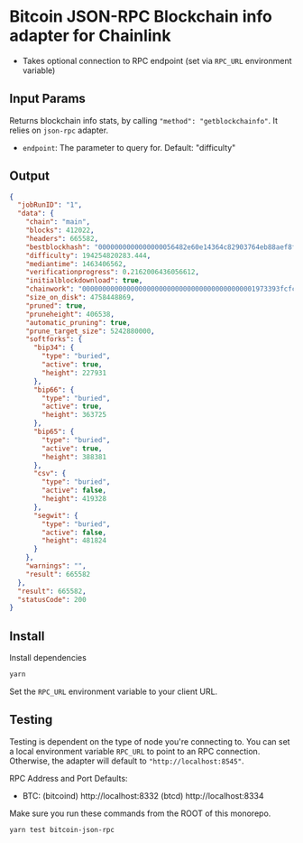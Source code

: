 # Bitcoin JSON-RPC Blockchain info adapter for Chainlink

- Takes optional connection to RPC endpoint (set via `RPC_URL` environment variable)

## Input Params

Returns blockchain info stats, by calling `"method": "getblockchainfo"`. It relies on `json-rpc` adapter.

- `endpoint`: The parameter to query for. Default: "difficulty"

## Output

```json
{
  "jobRunID": "1",
  "data": {
    "chain": "main",
    "blocks": 412022,
    "headers": 665582,
    "bestblockhash": "0000000000000000056482e60e14364c82903764eb88aef8fb0b1b60647334be",
    "difficulty": 194254820283.444,
    "mediantime": 1463406562,
    "verificationprogress": 0.2162006436056612,
    "initialblockdownload": true,
    "chainwork": "0000000000000000000000000000000000000000001973393fcfc0215ecc9726",
    "size_on_disk": 4758448869,
    "pruned": true,
    "pruneheight": 406538,
    "automatic_pruning": true,
    "prune_target_size": 5242880000,
    "softforks": {
      "bip34": {
        "type": "buried",
        "active": true,
        "height": 227931
      },
      "bip66": {
        "type": "buried",
        "active": true,
        "height": 363725
      },
      "bip65": {
        "type": "buried",
        "active": true,
        "height": 388381
      },
      "csv": {
        "type": "buried",
        "active": false,
        "height": 419328
      },
      "segwit": {
        "type": "buried",
        "active": false,
        "height": 481824
      }
    },
    "warnings": "",
    "result": 665582
  },
  "result": 665582,
  "statusCode": 200
}
```

## Install

Install dependencies

```bash
yarn
```

Set the `RPC_URL` environment variable to your client URL.

## Testing

Testing is dependent on the type of node you're connecting to. You can set a local environment variable `RPC_URL` to point to an RPC connection. Otherwise, the adapter will default to `"http://localhost:8545"`.

RPC Address and Port Defaults:

- BTC: (bitcoind) http://localhost:8332 (btcd) http://localhost:8334

Make sure you run these commands from the ROOT of this monorepo.

```bash
yarn test bitcoin-json-rpc
```
